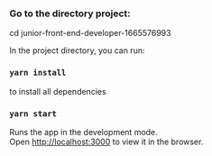 ### Go to the directory project:

cd junior-front-end-developer-1665576993

In the project directory, you can run:

### `yarn install`

to install all dependencies

### `yarn start`

Runs the app in the development mode.\
Open [http://localhost:3000](http://localhost:3000) to view it in the browser.
